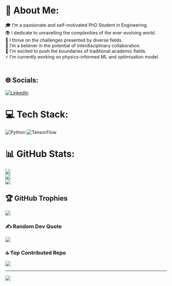 # 💫 About Me:
🎓 I’m a passionate and self-motivated PhD Student in Engineering.<br>📚 I dedicate to unravelling the complexities of the ever-evolving world.<br>🌱 I thrive on the challenges presented by diverse fields.<br>🤝 I’m a believer in the potential of interdisciplinary collaboration.<br>💬 I'm excited to push the boundaries of traditional academic fields.<br>⚡ I'm currently working on physics-informed ML and optimisation model.<br><br>


## 🌐 Socials:
[![LinkedIn](https://img.shields.io/badge/LinkedIn-%230077B5.svg?logo=linkedin&logoColor=white)](https://linkedin.com/in/xinyang-sun-8947b92a3) 

# 💻 Tech Stack:
![Python](https://img.shields.io/badge/python-3670A0?style=flat&logo=python&logoColor=ffdd54) ![TensorFlow](https://img.shields.io/badge/TensorFlow-%23FF6F00.svg?style=flat&logo=TensorFlow&logoColor=white)
# 📊 GitHub Stats:
![](https://github-readme-stats.vercel.app/api?username=XinyangSun&theme=default&hide_border=false&include_all_commits=false&count_private=true)<br/>
![](https://github-readme-streak-stats.herokuapp.com/?user=XinyangSun&theme=default&hide_border=false)<br/>
![](https://github-readme-stats.vercel.app/api/top-langs/?username=XinyangSun&theme=default&hide_border=false&include_all_commits=false&count_private=true&layout=compact)

## 🏆 GitHub Trophies
![](https://github-profile-trophy.vercel.app/?username=XinyangSun&theme=flat&no-frame=false&no-bg=false&margin-w=4)

### ✍️ Random Dev Quote
![](https://quotes-github-readme.vercel.app/api?type=horizontal&theme=light)

### 🔝 Top Contributed Repo
![](https://github-contributor-stats.vercel.app/api?username=XinyangSun&limit=5&theme=flat&combine_all_yearly_contributions=true)

---
[![](https://visitcount.itsvg.in/api?id=XinyangSun&icon=0&color=12)](https://visitcount.itsvg.in)

<!-- Proudly created with GPRM ( https://gprm.itsvg.in ) -->
